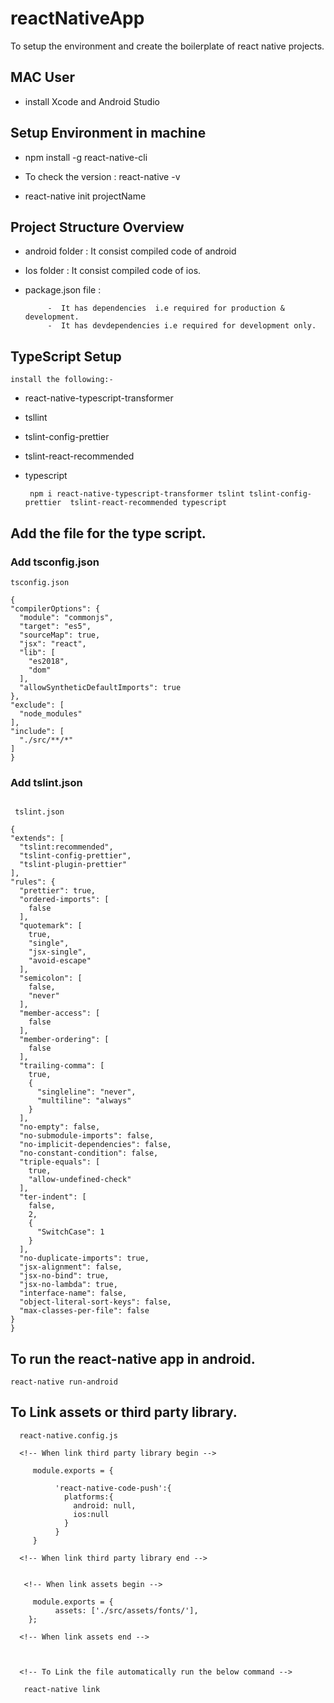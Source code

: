 # reactNativeApp
To setup the environment and create the boilerplate of react native projects.



## MAC User
  
  - install Xcode and Android Studio


## Setup Environment in machine

  - npm install -g react-native-cli 

  - To check the version : react-native -v

  - react-native init projectName 


## Project Structure Overview

  - android folder : It consist compiled code of android
  - Ios folder : It consist compiled code of ios.
  - package.json file :  

             -  It has dependencies  i.e required for production & development.
             -  It has devdependencies i.e required for development only.


## TypeScript Setup
    
    install the following:-

 - react-native-typescript-transformer
 - tsllint
 - tslint-config-prettier
 - tslint-react-recommended
 - typescript

   ```
    npm i react-native-typescript-transformer tslint tslint-config-prettier  tslint-react-recommended typescript
   ``` 

## Add the file for the type script.

  ### Add tsconfig.json
   
  ```
  tsconfig.json

  {
  "compilerOptions": {
    "module": "commonjs",
    "target": "es5",
    "sourceMap": true,
    "jsx": "react",
    "lib": [
      "es2018",
      "dom"
    ],
    "allowSyntheticDefaultImports": true
  },
  "exclude": [
    "node_modules"
  ],
  "include": [
    "./src/**/*"
  ]
}
  ```


### Add tslint.json

  ```

   tslint.json

 {
  "extends": [
    "tslint:recommended",
    "tslint-config-prettier",
    "tslint-plugin-prettier"
  ],
  "rules": {
    "prettier": true,
    "ordered-imports": [
      false
    ],
    "quotemark": [
      true,
      "single",
      "jsx-single",
      "avoid-escape"
    ],
    "semicolon": [
      false,
      "never"
    ],
    "member-access": [
      false
    ],
    "member-ordering": [
      false
    ],
    "trailing-comma": [
      true,
      {
        "singleline": "never",
        "multiline": "always"
      }
    ],
    "no-empty": false,
    "no-submodule-imports": false,
    "no-implicit-dependencies": false,
    "no-constant-condition": false,
    "triple-equals": [
      true,
      "allow-undefined-check"
    ],
    "ter-indent": [
      false,
      2,
      {
        "SwitchCase": 1
      }
    ],
    "no-duplicate-imports": true,
    "jsx-alignment": false,
    "jsx-no-bind": true,
    "jsx-no-lambda": true,
    "interface-name": false,
    "object-literal-sort-keys": false,
    "max-classes-per-file": false
  }
}
  ```


## To run the react-native app in android.

   ```
   react-native run-android
   ```

## To Link assets or third party library.

  ```
    react-native.config.js

    <!-- When link third party library begin -->
       
       module.exports = { 
            
            'react-native-code-push':{
              platforms:{
                android: null,
                ios:null
              }
            }
       }

    <!-- When link third party library end -->


     <!-- When link assets begin -->
       
       module.exports = {
            assets: ['./src/assets/fonts/'],
      };

    <!-- When link assets end -->



    <!-- To Link the file automatically run the below command -->

     react-native link

  ```
